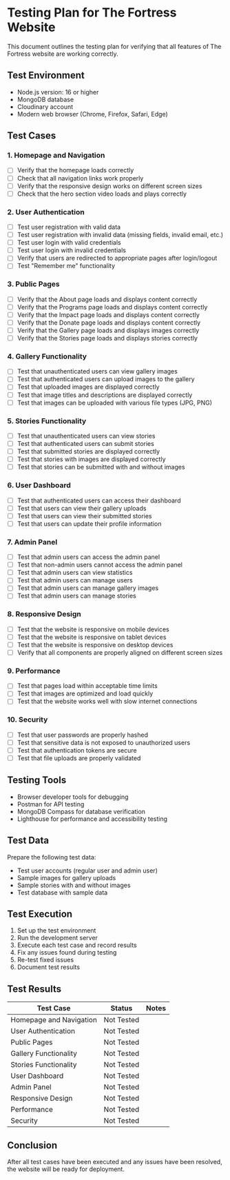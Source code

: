 # Testing Plan for The Fortress Website

This document outlines the testing plan for verifying that all features of The Fortress website are working correctly.

## Test Environment

- Node.js version: 16 or higher
- MongoDB database
- Cloudinary account
- Modern web browser (Chrome, Firefox, Safari, Edge)

## Test Cases

### 1. Homepage and Navigation
- [ ] Verify that the homepage loads correctly
- [ ] Check that all navigation links work properly
- [ ] Verify that the responsive design works on different screen sizes
- [ ] Check that the hero section video loads and plays correctly

### 2. User Authentication
- [ ] Test user registration with valid data
- [ ] Test user registration with invalid data (missing fields, invalid email, etc.)
- [ ] Test user login with valid credentials
- [ ] Test user login with invalid credentials
- [ ] Verify that users are redirected to appropriate pages after login/logout
- [ ] Test "Remember me" functionality

### 3. Public Pages
- [ ] Verify that the About page loads and displays content correctly
- [ ] Verify that the Programs page loads and displays content correctly
- [ ] Verify that the Impact page loads and displays content correctly
- [ ] Verify that the Donate page loads and displays content correctly
- [ ] Verify that the Gallery page loads and displays images correctly
- [ ] Verify that the Stories page loads and displays stories correctly

### 4. Gallery Functionality
- [ ] Test that unauthenticated users can view gallery images
- [ ] Test that authenticated users can upload images to the gallery
- [ ] Test that uploaded images are displayed correctly
- [ ] Test that image titles and descriptions are displayed correctly
- [ ] Test that images can be uploaded with various file types (JPG, PNG)

### 5. Stories Functionality
- [ ] Test that unauthenticated users can view stories
- [ ] Test that authenticated users can submit stories
- [ ] Test that submitted stories are displayed correctly
- [ ] Test that stories with images are displayed correctly
- [ ] Test that stories can be submitted with and without images

### 6. User Dashboard
- [ ] Test that authenticated users can access their dashboard
- [ ] Test that users can view their gallery uploads
- [ ] Test that users can view their submitted stories
- [ ] Test that users can update their profile information

### 7. Admin Panel
- [ ] Test that admin users can access the admin panel
- [ ] Test that non-admin users cannot access the admin panel
- [ ] Test that admin users can view statistics
- [ ] Test that admin users can manage users
- [ ] Test that admin users can manage gallery images
- [ ] Test that admin users can manage stories

### 8. Responsive Design
- [ ] Test that the website is responsive on mobile devices
- [ ] Test that the website is responsive on tablet devices
- [ ] Test that the website is responsive on desktop devices
- [ ] Verify that all components are properly aligned on different screen sizes

### 9. Performance
- [ ] Test that pages load within acceptable time limits
- [ ] Test that images are optimized and load quickly
- [ ] Test that the website works well with slow internet connections

### 10. Security
- [ ] Test that user passwords are properly hashed
- [ ] Test that sensitive data is not exposed to unauthorized users
- [ ] Test that authentication tokens are secure
- [ ] Test that file uploads are properly validated

## Testing Tools

- Browser developer tools for debugging
- Postman for API testing
- MongoDB Compass for database verification
- Lighthouse for performance and accessibility testing

## Test Data

Prepare the following test data:
- Test user accounts (regular user and admin user)
- Sample images for gallery uploads
- Sample stories with and without images
- Test database with sample data

## Test Execution

1. Set up the test environment
2. Run the development server
3. Execute each test case and record results
4. Fix any issues found during testing
5. Re-test fixed issues
6. Document test results

## Test Results

| Test Case | Status | Notes |
|-----------|--------|-------|
| Homepage and Navigation | Not Tested |  |
| User Authentication | Not Tested |  |
| Public Pages | Not Tested |  |
| Gallery Functionality | Not Tested |  |
| Stories Functionality | Not Tested |  |
| User Dashboard | Not Tested |  |
| Admin Panel | Not Tested |  |
| Responsive Design | Not Tested |  |
| Performance | Not Tested |  |
| Security | Not Tested |  |

## Conclusion

After all test cases have been executed and any issues have been resolved, the website will be ready for deployment.